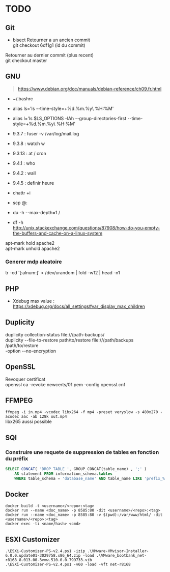 # TODO

## Git
 * bisect
Retourner a un ancien commit  
git checkout 6df1g1 (id du commit)  

Retourner au dernier commit (plus recent)  
git checkout master  


## GNU
> https://www.debian.org/doc/manuals/debian-reference/ch09.fr.html
 * ~/.bashrc
 * alias ls='ls --time-style=+%d.%m.%y\ %H:%M'
 * alias l='ls $LS_OPTIONS -lAh --group-directories-first --time-style=+%d.%m.%y\ %H:%M'
 * 9.3.7 : fuser -v /var/log/mail.log
 * 9.3.8 : watch w
 * 9.3.13 : at / cron
 * 9.4.1 : who
 * 9.4.2 : wall
 * 9.4.5 : definir heure
 * chattr +i
 * scp <file> <username>@<IP address or hostname>:<Destination>
 
 * du -h --max-depth=1 /  
 * df -h  
 http://unix.stackexchange.com/questions/87908/how-do-you-empty-the-buffers-and-cache-on-a-linux-system  
 
 apt-mark hold apache2  
 apt-mark unhold apache2  
 
 ### Generer mdp aleatoire  
 tr -cd '[:alnum:]' < /dev/urandom | fold -w12 | head -n1
 
## PHP
 * Xdebug max value : https://xdebug.org/docs/all_settings#var_display_max_children

## Duplicity
 duplicity collection-status file:///path-backups/  
 duplicity --file-to-restore path/to/restore  file:///path/backups /path/to/restore  
 -option  --no-encryption

## OpenSSL
Revoquer certificat  
openssl ca -revoke newcerts/01.pem -config openssl.cnf  

## FFMPEG
`ffmpeg -i in.mp4 -vcodec libx264 -f mp4 -preset veryslow -s 480x270 -acodec aac -ab 128k out.mp4`  
libx265 aussi possible


## SQl

### Construire une requete de suppression de tables en fonction du préfix  
```sql
SELECT CONCAT( 'DROP TABLE ', GROUP_CONCAT(table_name) , ';' ) 
    AS statement FROM information_schema.tables 
    WHERE table_schema = 'database_name' AND table_name LIKE 'prefix_%';
```


## Docker
```
docker build -t <username>/<repo>:<tag>
docker run --name <doc_name> -p 8585:80 -dit <username>/<repo>:<tag>
docker run --name <doc_name> -p 8585:80 -v $(pwd):/var/www/html/ -dit <username>/<repo>:<tag>
docker exec -ti <name/hash> <cmd>
```

## ESXI Customizer
```
.\ESXi-Customizer-PS-v2.4.ps1 -izip .\VMware-VMvisor-Installer-6.0.0.update01-3029758.x86_64.zip -load .\VMware_bootbank_net-r8168_8.013.00-3vmw.510.0.0.799733.vib
.\ESXi-Customizer-PS-v2.4.ps1 -v60 -load -vft net-r8168
```

